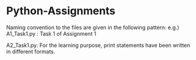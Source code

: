 # Python-Assignments

Naming convention to the files are given in the following pattern:
e.g.) A1_Task1.py : Task 1 of Assignment 1

A2_Task1.py:
    For the learning purpose, print statements have been written in different formats.
